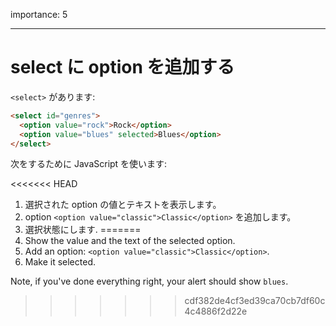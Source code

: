 importance: 5

---

# select に option を追加する

`<select>` があります:

```html
<select id="genres">
  <option value="rock">Rock</option>
  <option value="blues" selected>Blues</option>
</select>
```

次をするために JavaScript を使います:

<<<<<<< HEAD
1. 選択された option の値とテキストを表示します。
2. option `<option value="classic">Classic</option>` を追加します。
3. 選択状態にします.
=======
1. Show the value and the text of the selected option.
2. Add an option: `<option value="classic">Classic</option>`.
3. Make it selected.

Note, if you've done everything right, your alert should show `blues`.
>>>>>>> cdf382de4cf3ed39ca70cb7df60c4c4886f2d22e

